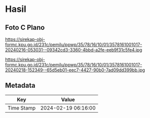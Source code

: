 # Hasil

## Foto C Plano

https://sirekap-obj-formc.kpu.go.id/231c/pemilu/ppwp/35/78/16/10/01/3578161001017-20240216-053031--09342cd3-3360-4bbd-a2fe-eeb9f31c5fe4.jpg

https://sirekap-obj-formc.kpu.go.id/231c/pemilu/ppwp/35/78/16/10/01/3578161001017-20240218-152349--65d5eb01-eec7-4427-90b0-7ad09dd399bb.jpg


## Metadata

| Key        | Value               |
| ---------- | ------------------- |
| Time Stamp | 2024-02-19 06:16:00 |



